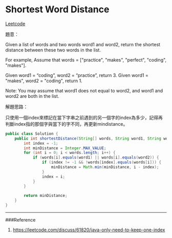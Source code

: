 # Shortest Word Distance

[Leetcode](https://leetcode.com/problems/shortest-word-distance/)


題意：

Given a list of words and two words word1 and word2, return the shortest distance between these two words in the list.

For example,
Assume that words = ["practice", "makes", "perfect", "coding", "makes"].

Given word1 = “coding”, word2 = “practice”, return 3.
Given word1 = "makes", word2 = "coding", return 1.

Note:
You may assume that word1 does not equal to word2, and word1 and word2 are both in the list.


解題思路：


只使用一個index來標記在當下字串之前遇到的另一個字的index為多少，記得再判斷index指的那個字與當下的字不同，再更新mindistance。
```java
public class Solution {
    public int shortestDistance(String[] words, String word1, String word2) {
        int index = -1;
        int minDistance = Integer.MAX_VALUE;
        for (int i = 0; i < words.length; i++) {
            if (words[i].equals(word1) || words[i].equals(word2)) {
                if (index != -1 && !words[index].equals(words[i])) {
                    minDistance = Math.min(minDistance, i - index);
                } 
                index = i;
            }
        }
        
        return minDistance;
    }
}
```

---
###Reference
1. https://leetcode.com/discuss/61820/java-only-need-to-keep-one-index